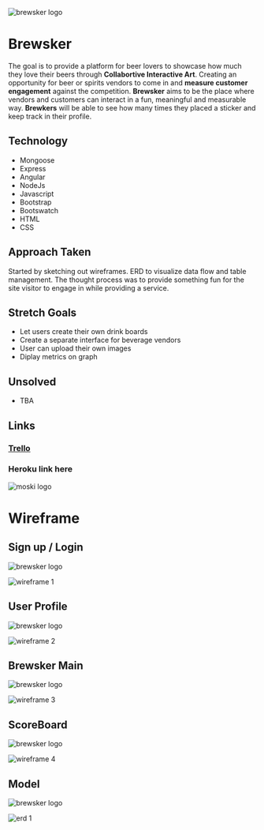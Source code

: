 ![brewsker logo](https://github.com/timseo/ga_p4/blob/master/wireframe_erd/brewskerlogo.png?raw=true)

# Brewsker


The goal is to provide a platform for beer lovers to showcase how much they love their beers through **Collabortive Interactive Art**.  Creating an opportunity for beer or spirits vendors to come in and **measure customer engagement** against the competition.  **Brewsker** aims to be the place where vendors and customers can interact in a fun, meaningful and measurable way.  **Brewkers** will be able to see how many times they placed a sticker and keep track in their profile.



## Technology


* Mongoose
* Express
* Angular
* NodeJs
* Javascript
* Bootstrap
* Bootswatch
* HTML
* CSS

## Approach Taken
Started by sketching out wireframes.  ERD to visualize data flow and table management. The thought process was to provide something fun for the site visitor to engage in while providing a service.


## Stretch Goals
* Let users create their own drink boards
* Create a separate interface for beverage vendors 
* User can upload their own images
* Diplay metrics on graph 

## Unsolved
* TBA


## Links


### [Trello](https://trello.com/b/L3ycktGF/p4 "trello")

### Heroku link here

![moski logo](https://github.com/timseo/GA_project1/blob/master/images/moski-greyscale-logo.png?raw=true=10x10)

# Wireframe


## Sign up / Login

![brewsker logo](https://github.com/timseo/ga_p4/blob/master/wireframe_erd/brewskerlogo.png?raw=true)

![wireframe 1](https://github.com/timseo/ga_p4/blob/master/wireframe_erd/Photo%20Apr%2006,%206%2044%2036%20PM.jpg?raw=true)

## User Profile 

![brewsker logo](https://github.com/timseo/ga_p4/blob/master/wireframe_erd/brewskerlogo.png?raw=true)

![wireframe 2](https://github.com/timseo/ga_p4/blob/master/wireframe_erd/Photo%20Apr%2006,%206%2047%2056%20PM.jpg?raw=true)


## Brewsker Main

![brewsker logo](https://github.com/timseo/ga_p4/blob/master/wireframe_erd/brewskerlogo.png?raw=true)

![wireframe 3](https://github.com/timseo/ga_p4/blob/master/wireframe_erd/Photo%20Apr%2006,%206%2051%2047%20PM.jpg?raw=true)


## ScoreBoard

![brewsker logo](https://github.com/timseo/ga_p4/blob/master/wireframe_erd/brewskerlogo.png?raw=true)

![wireframe 4](https://github.com/timseo/ga_p4/blob/master/wireframe_erd/Photo%20Apr%2006,%206%2054%2052%20PM.jpg?raw=true)


## Model

![brewsker logo](https://github.com/timseo/ga_p4/blob/master/wireframe_erd/brewskerlogo.png?raw=true)

![erd 1](https://github.com/timseo/ga_p4/blob/master/wireframe_erd/Photo%20Apr%2006,%207%2005%2025%20PM.jpg?raw=true)

